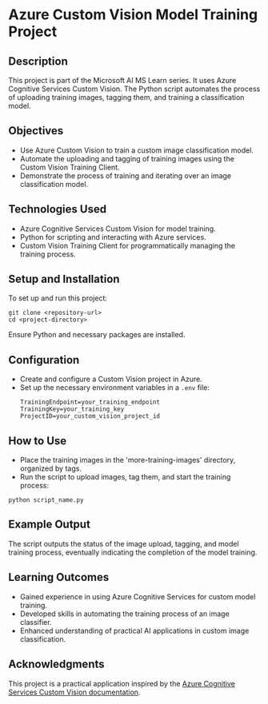 # Azure Custom Vision Model Training Project

## Description
This project is part of the Microsoft AI MS Learn series. It uses Azure Cognitive Services Custom Vision. The Python script automates the process of uploading training images, tagging them, and training a classification model.

## Objectives
- Use Azure Custom Vision to train a custom image classification model.
- Automate the uploading and tagging of training images using the Custom Vision Training Client.
- Demonstrate the process of training and iterating over an image classification model.

## Technologies Used
- Azure Cognitive Services Custom Vision for model training.
- Python for scripting and interacting with Azure services.
- Custom Vision Training Client for programmatically managing the training process.

## Setup and Installation
To set up and run this project:

```
git clone <repository-url>
cd <project-directory>
```
Ensure Python and necessary packages are installed.

## Configuration
- Create and configure a Custom Vision project in Azure.
- Set up the necessary environment variables in a `.env` file:
  ```
  TrainingEndpoint=your_training_endpoint
  TrainingKey=your_training_key
  ProjectID=your_custom_vision_project_id
  ```

## How to Use
- Place the training images in the 'more-training-images' directory, organized by tags.
- Run the script to upload images, tag them, and start the training process:

```
python script_name.py
```

## Example Output
The script outputs the status of the image upload, tagging, and model training process, eventually indicating the completion of the model training.

## Learning Outcomes
- Gained experience in using Azure Cognitive Services for custom model training.
- Developed skills in automating the training process of an image classifier.
- Enhanced understanding of practical AI applications in custom image classification.

## Acknowledgments
This project is a practical application inspired by the [Azure Cognitive Services Custom Vision documentation](https://docs.microsoft.com/azure/cognitive-services/custom-vision-service/).
